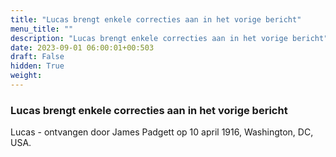 ```yaml
---
title: "Lucas brengt enkele correcties aan in het vorige bericht"
menu_title: ""
description: "Lucas brengt enkele correcties aan in het vorige bericht"
date: 2023-09-01 06:00:01+00:503
draft: False
hidden: True
weight:
---
```

### Lucas brengt enkele correcties aan in het vorige bericht

Lucas - ontvangen door James Padgett op 10 april 1916, Washington, DC, USA.
